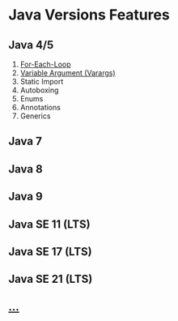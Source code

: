 # Java Versions Features

## Java 4/5
   1. [For-Each-Loop](https://github.com/vishal637yadav/JavaNewFeatures/blob/master/src/com/document/md/Java5-For-Each-Loop.md)
   2. [Variable Argument (Varargs)](https://github.com/vishal637yadav/JavaNewFeatures/blob/master/src/com/document/md/Java5-Variable-Argument.md)
   3. Static Import
   4. Autoboxing
   5. Enums
   6. Annotations
   7. Generics
      
## Java 7
## Java 8
## Java 9
## Java SE 11 (LTS)
## Java SE 17 (LTS)
## Java SE 21 (LTS)
## [...]()
   
